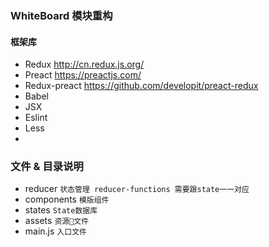 ### WhiteBoard 模块重构
#### 框架库
  - Redux http://cn.redux.js.org/
  - Preact https://preactjs.com/
  - Redux-preact https://github.com/developit/preact-redux
  - Babel
  - JSX
  - Eslint
  - Less
  - 

### 文件 & 目录说明
 - reducer `状态管理 reducer-functions 需要跟state一一对应`
 - components `模版组件`
 - states `State数据库`
 - assets `资源文件`
 - main.js `入口文件`